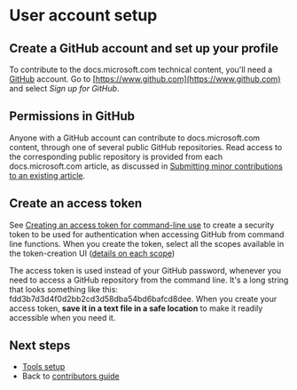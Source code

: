 # User account setup

## Create a GitHub account and set up your profile

To contribute to the docs.microsoft.com technical content, you'll need a [GitHub](https://www.github.com) account. Go to [https://www.github.com](https://www.github.com) and select *Sign up for GitHub*.

## Permissions in GitHub

Anyone with a GitHub account can contribute to docs.microsoft.com content, through one of several public GitHub repositories. Read access to the corresponding public repository is provided from each docs.microsoft.com article, as discussed in [Submitting minor contributions to an existing article](minor-contributions.md).

## Create an access token

See [Creating an access token for command-line use](https://help.github.com/articles/creating-an-access-token-for-command-line-use/) to create a security token to be used for authentication when accessing GitHub from command line functions. When you create the token, select all the scopes available in the token-creation UI ([details on each scope](https://developer.github.com/v3/oauth/#scopes))

The access token is used instead of your GitHub password, whenever you need to access a GitHub repository from the command line. It's a long string that looks something like this:  fdd3b7d3d4f0d2bb2cd3d58dba54bd6bafcd8dee. When you create your access token, **save it in a text file in a safe location** to make it readily accessible when you need it.

## Next steps
- [Tools setup](./tools-setup.md) 
- Back to [contributors guide](./index.md)
